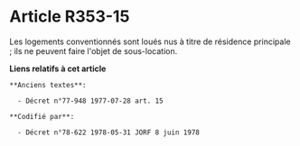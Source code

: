 # Article R353-15

Les logements conventionnés sont loués nus à titre de résidence principale ; ils ne peuvent faire l'objet de sous-location.

**Liens relatifs à cet article**

	**Anciens textes**:

	  - Décret n°77-948 1977-07-28 art. 15

	**Codifié par**:

	  - Décret n°78-622 1978-05-31 JORF 8 juin 1978
